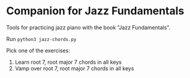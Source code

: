 # Companion for Jazz Fundamentals

Tools for practicing jazz piano with the book "Jazz Fundamentals".

Run `python3 jazz-chords.py`

Pick one of the exercises:

1. Learn root 7, root major 7 chords in all keys
2. Vamp over root 7, root major 7 chords in all keys
